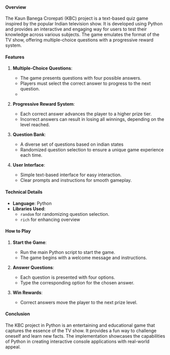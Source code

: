 #### Overview
The Kaun Banega Crorepati (KBC) project is a text-based quiz game inspired by the popular Indian television show. It is developed using Python and provides an interactive and engaging way for users to test their knowledge across various subjects. The game emulates the format of the TV show, offering multiple-choice questions with a progressive reward system.

#### Features

1. **Multiple-Choice Questions**:
   - The game presents questions with four possible answers.
   - Players must select the correct answer to progress to the next question.
   - 
2. **Progressive Reward System**:
   - Each correct answer advances the player to a higher prize tier.
   - Incorrect answers can result in losing all winnings, depending on the level reached.

3. **Question Bank**:
   - A diverse set of questions based on indian states
   - Randomized question selection to ensure a unique game experience each time.

4. **User Interface**:
   - Simple text-based interface for easy interaction.
   - Clear prompts and instructions for smooth gameplay.

#### Technical Details

- **Language**: Python
- **Libraries Used**: 
  - `random` for randomizing question selection.
  - `rich` for enhancing overview
  
#### How to Play

1. **Start the Game**:
   - Run the main Python script to start the game.
   - The game begins with a welcome message and instructions.

2. **Answer Questions**:
   - Each question is presented with four options.
   - Type the corresponding option for the chosen answer.

3. **Win Rewards**:
   - Correct answers move the player to the next prize level.

#### Conclusion

The KBC project in Python is an entertaining and educational game that captures the essence of the TV show. It provides a fun way to challenge oneself and learn new facts. The implementation showcases the capabilities of Python in creating interactive console applications with real-world appeal.
